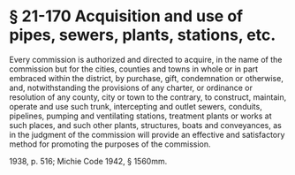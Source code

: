 # § 21-170 Acquisition and use of pipes, sewers, plants, stations, etc.

<p>Every commission is authorized and directed to acquire, in the name of the commission but for the cities, counties and towns in whole or in part embraced within the district, by purchase, gift, condemnation or otherwise, and, notwithstanding the provisions of any charter, or ordinance or resolution of any county, city or town to the contrary, to construct, maintain, operate and use such trunk, intercepting and outlet sewers, conduits, pipelines, pumping and ventilating stations, treatment plants or works at such places, and such other plants, structures, boats and conveyances, as in the judgment of the commission will provide an effective and satisfactory method for promoting the purposes of the commission.</p><p>1938, p. 516; Michie Code 1942, § 1560mm.</p>